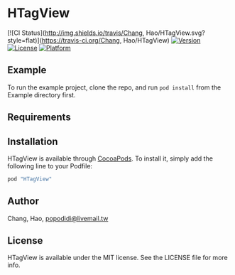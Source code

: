 # HTagView

[![CI Status](http://img.shields.io/travis/Chang, Hao/HTagView.svg?style=flat)](https://travis-ci.org/Chang, Hao/HTagView)
[![Version](https://img.shields.io/cocoapods/v/HTagView.svg?style=flat)](http://cocoapods.org/pods/HTagView)
[![License](https://img.shields.io/cocoapods/l/HTagView.svg?style=flat)](http://cocoapods.org/pods/HTagView)
[![Platform](https://img.shields.io/cocoapods/p/HTagView.svg?style=flat)](http://cocoapods.org/pods/HTagView)

## Example

To run the example project, clone the repo, and run `pod install` from the Example directory first.

## Requirements

## Installation

HTagView is available through [CocoaPods](http://cocoapods.org). To install
it, simply add the following line to your Podfile:

```ruby
pod "HTagView"
```

## Author

Chang, Hao, popodidi@livemail.tw

## License

HTagView is available under the MIT license. See the LICENSE file for more info.
